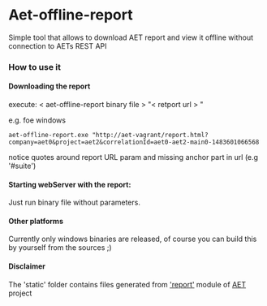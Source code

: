 # Aet-offline-report
Simple tool that allows to download AET report and view it offline without connection to AETs REST API

### How to use it

#### Downloading the report
execute:
< aet-offline-report binary file > "< retport url > "
 
 e.g. foe windows 
 
 ```aet-offline-report.exe "http://aet-vagrant/report.html?company=aet0&project=aet2&correlationId=aet0-aet2-main0-1483601066568```
 
 notice quotes around report URL param and missing anchor part in url (e.g '#suite') 
 
 
#### Starting webServer with the report: 
 Just run binary file without parameters.
 
 
#### Other platforms 
Currently only windows binaries are released,
of course you can build this by yourself from the sources ;)



#### Disclaimer 
The 'static' folder contains files generated from ['report'](https://github.com/Cognifide/aet/tree/master/report) module of [AET](https://github.com/Cognifide/aet) project